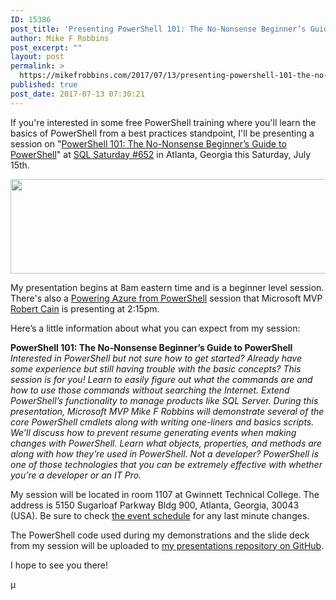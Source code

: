 ```yaml
---
ID: 15386
post_title: 'Presenting PowerShell 101: The No-Nonsense Beginner’s Guide to PowerShell this weekend at SQL Saturday Atlanta'
author: Mike F Robbins
post_excerpt: ""
layout: post
permalink: >
  https://mikefrobbins.com/2017/07/13/presenting-powershell-101-the-no-nonsense-beginners-guide-to-powershell-this-weekend-at-sql-saturday-atlanta/
published: true
post_date: 2017-07-13 07:30:21
---
```

If you're interested in some free PowerShell training where you'll learn the basics of PowerShell from a best practices standpoint, I'll be presenting a session on "<a href="http://www.sqlsaturday.com/652/Sessions/Details.aspx?sid=64725" target="_blank" rel="noopener">PowerShell 101: The No-Nonsense Beginner’s Guide to PowerShell</a>" at <a href="http://www.sqlsaturday.com/652/eventhome.aspx" target="_blank" rel="noopener">SQL Saturday #652</a> in Atlanta, Georgia this Saturday, July 15th.

<a href="http://www.sqlsaturday.com/652/eventhome.aspx" target="_blank" rel="noopener"><img class="alignnone size-full wp-image-15387" src="http://mikefrobbins.com/wp-content/uploads/2017/07/sql-saturday-652.png" alt="" width="600" height="151" /></a>

My presentation begins at 8am eastern time and is a beginner level session. There's also a <a href="http://www.sqlsaturday.com/652/Sessions/Details.aspx?sid=64459" target="_blank" rel="noopener">Powering Azure from PowerShell</a> session that Microsoft MVP <a href="https://twitter.com/arcanecode" target="_blank" rel="noopener">Robert Cain</a> is presenting at 2:15pm.

Here’s a little information about what you can expect from my session:

<strong>PowerShell 101: The No-Nonsense Beginner’s Guide to PowerShell</strong>
<em>Interested in PowerShell but not sure how to get started? Already have some experience but still having trouble with the basic concepts? This session is for you! Learn to easily figure out what the commands are and how to use those commands without searching the Internet. Extend PowerShell’s functionality to manage products like SQL Server. During this presentation, Microsoft MVP Mike F Robbins will demonstrate several of the core PowerShell cmdlets along with writing one-liners and basics scripts. We’ll discuss how to prevent resume generating events when making changes with PowerShell. Learn what objects, properties, and methods are along with how they’re used in PowerShell. Not a developer? PowerShell is one of those technologies that you can be extremely effective with whether you’re a developer or an IT Pro.</em>

My session will be located in room 1107 at Gwinnett Technical College. The address is 5150 Sugarloaf Parkway Bldg 900, Atlanta, Georgia, 30043 (USA). Be sure to check <a href="http://www.sqlsaturday.com/652/Sessions/Schedule.aspx" target="_blank" rel="noopener">the event schedule</a> for any last minute changes.

The PowerShell code used during my demonstrations and the slide deck from my session will be uploaded to <a href="https://github.com/mikefrobbins/Presentations" target="_blank" rel="noopener">my presentations repository on GitHub</a>.

I hope to see you there!

µ
